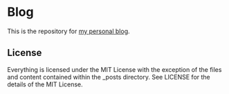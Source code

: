 # Blog

This is the repository for [my personal blog](http://joshbranchaud.com).

## License

Everything is licensed under the MIT License with the exception of the files
and content contained within the _posts directory. See LICENSE for the details
of the MIT License.
